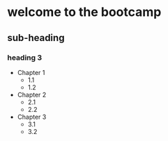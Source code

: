 # welcome to the bootcamp
## sub-heading
### heading 3
- Chapter 1
  - 1.1
  - 1.2
- Chapter 2
  - 2.1
  - 2.2 
- Chapter 3
  - 3.1
  - 3.2
  